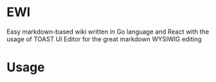 # EWI
Easy markdown-based wiki written in Go language and React with the usage of TOAST UI Editor for the great markdown WYSIWIG editing

# Usage